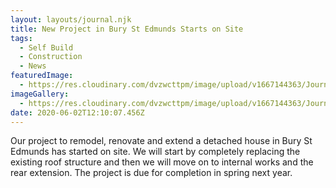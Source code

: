 ```yaml
---
layout: layouts/journal.njk
title: New Project in Bury St Edmunds Starts on Site
tags:
  - Self Build
  - Construction
  - News
featuredImage:
  - https://res.cloudinary.com/dvzwcttpm/image/upload/v1667144363/Journals/Hospital_Road_House_Pink03_cfajvv.jpg
imageGallery:
  - https://res.cloudinary.com/dvzwcttpm/image/upload/v1667144363/Journals/HOS_exterior_vagd0w.jpg
date: 2020-06-02T12:10:07.456Z
---
```

Our project to remodel, renovate and extend a detached house in Bury St Edmunds has started on site. We will start by completely replacing the existing roof structure and then we will move on to internal works and the rear extension. The project is due for completion in spring next year.